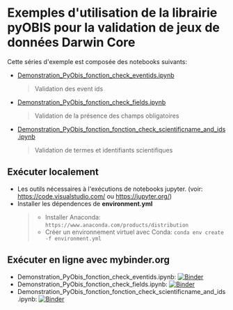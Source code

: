 # Exemples d'utilisation de la librairie pyOBIS pour la validation de jeux de données Darwin Core

Cette séries d'exemple est composée des notebooks suivants:
* [Demonstration_PyObis_fonction_check_eventids.ipynb](Demonstration_PyObis_fonction_check_eventids.ipynb)
  > Validation des event ids
* [Demonstration_PyObis_fonction_check_fields.ipynb](Demonstration_PyObis_fonction_check_fields.ipynb)
  >Validation de la présence des champs obligatoires
* [Demonstration_PyObis_fonction_fonction_check_scientificname_and_ids.ipynb](Demonstration_PyObis_fonction_fonction_check_scientificname_and_ids.ipynb)
  > Validation de termes et identifiants scientifiques 
  
## Exécuter localement

* Les outils nécessaires à l'exécutions de notebooks jupyter. (voir: https://code.visualstudio.com/ ou https://jupyter.org/)
* Installer les dépendences de **environment.yml** 
  > * Installer Anaconda: `https://www.anaconda.com/products/distribution`
  > * Créer un environnement virtuel avec Conda: `conda env create -f environment.yml`

## Exécuter en ligne avec **mybinder.org**

- Demonstration_PyObis_fonction_check_eventids.ipynb: [![Binder](https://mybinder.org/badge_logo.svg)](https://mybinder.org/v2/gh/ogsl-slgo/examples/main?labpath=examples%2Fbiodiversity%2FDemonstration_PyObis_fonction_check_eventids.ipynb)
- Demonstration_PyObis_fonction_check_fields.ipynb: [![Binder](https://mybinder.org/badge_logo.svg)](https://mybinder.org/v2/gh/ogsl-slgo/examples/main?labpath=examples%2F2Fbiodiversity%2FDemonstration_PyObis_fonction_check_fields.ipynb)
- Demonstration_PyObis_fonction_fonction_check_scientificname_and_ids.ipynb: [![Binder](https://mybinder.org/badge_logo.svg)](https://mybinder.org/v2/gh/ogsl-slgo/examples/main?labpath=examples%2Fbiodiersity%2FDemonstration_PyObis_fonction_fonction_check_scientificname_and_ids.ipynb)
